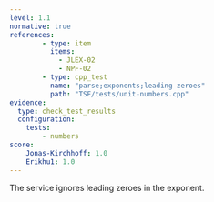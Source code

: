 ```yaml
---
level: 1.1
normative: true
references:
        - type: item
          items:
            - JLEX-02
            - NPF-02
        - type: cpp_test
          name: "parse;exponents;leading zeroes"
          path: "TSF/tests/unit-numbers.cpp"
evidence:
  type: check_test_results
  configuration:
    tests: 
        - numbers
score:
    Jonas-Kirchhoff: 1.0
    Erikhu1: 1.0
---
```


The service ignores leading zeroes in the exponent.